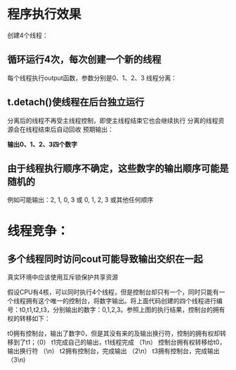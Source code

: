 # 程序执行效果
创建4个线程：

## 循环运行4次，每次创建一个新的线程
每个线程执行output函数，参数分别是0、1、2、3
线程分离：

## t.detach()使线程在后台独立运行
分离后的线程不再受主线程控制，即使主线程结束它也会继续执行
分离的线程资源会在线程结束后自动回收
预期输出：

**输出0、1、2、3四个数字**

## 由于线程执行顺序不确定，这些数字的输出顺序可能是随机的
例如可能输出：2, 1, 0, 3 或 0, 1, 2, 3 或其他任何顺序

# 线程竞争：

## 多个线程同时访问cout可能导致输出交织在一起
真实环境中应该使用互斥锁保护共享资源

假设CPU有4核，可以同时执行4个线程，但是控制台却只有一个，同时只能有一个线程拥有这个唯一的控制台，将数字输出。将上面代码创建的四个线程进行编号：t0,t1,t2,t3，分别输出的数字：0,1,2,3。参照上图的执行结果，控制台的拥有权的转移如下：

t0拥有控制台，输出了数字0，但是其没有来的及输出换行符，控制的拥有权却转移到了t1；（0） 
t1完成自己的输出，t1线程完成 （1\n）
控制台拥有权转移给t0，输出换行符 （\n）
t2拥有控制台，完成输出 （2\n）
t3拥有控制台，完成输出 （3\n)
